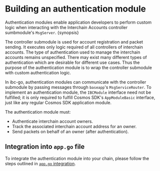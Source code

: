 <!--
order: 3
-->

# Building an authentication module

Authentication modules enable application developers to perform custom logic when interacting with the Interchain Accounts controller sumbmodule's `MsgServer`. {synopsis}

The controller submodule is used for account registration and packet sending. It executes only logic required of all controllers of interchain accounts. The type of authentication used to manage the interchain accounts remains unspecified. There may exist many different types of authentication which are desirable for different use cases. Thus the purpose of the authentication module is to wrap the controller submodule with custom authentication logic.

In ibc-go, authentication modules can communicate with the controller submodule by passing messages through `baseapp`'s `MsgServiceRouter`. To implement an authentication module, the `IBCModule` interface need not be fulfilled; it is only required to fulfill Cosmos SDK's `AppModuleBasic` interface, just like any regular Cosmos SDK application module.

The authentication module must:

- Authenticate interchain account owners.
- Track the associated interchain account address for an owner.
- Send packets on behalf of an owner (after authentication).

## Integration into `app.go` file

To integrate the authentication module into your chain, please follow the steps outlined in [`app.go` integration](./integration.md#example-integration).
